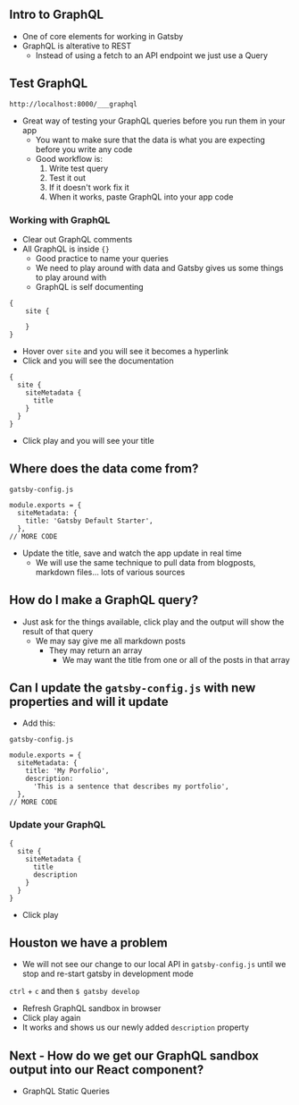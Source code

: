 ## Intro to GraphQL
* One of core elements for working in Gatsby
* GraphQL is alterative to REST
    - Instead of using a fetch to an API endpoint we just use a Query

## Test GraphQL
`http://localhost:8000/___graphql`

* Great way of testing your GraphQL queries before you run them in your app
    - You want to make sure that the data is what you are expecting before you write any code
    - Good workflow is:
        1. Write test query
        2. Test it out
        3. If it doesn't work fix it
        4. When it works, paste GraphQL into your app code

### Working with GraphQL
* Clear out GraphQL comments
* All GraphQL is inside `{}`
    - Good practice to name your queries
    - We need to play around with data and Gatsby gives us some things to play around with
    - GraphQL is self documenting

```
{
    site {

    }
}
```

* Hover over `site` and you will see it becomes a hyperlink
* Click and you will see the documentation

```
{
  site {
    siteMetadata {
      title
    }
  }
}
```

* Click play and you will see your title

## Where does the data come from?
`gatsby-config.js`

```
module.exports = {
  siteMetadata: {
    title: 'Gatsby Default Starter',
  },
// MORE CODE
```

* Update the title, save and watch the app update in real time
    - We will use the same technique to pull data from blogposts, markdown files... lots of various sources

## How do I make a GraphQL query?
* Just ask for the things available, click play and the output will show the result of that query
    - We may say give me all markdown posts
        + They may return an array
            * We may want the title from one or all of the posts in that array

## Can I update the `gatsby-config.js` with new properties and will it update
* Add this:

`gatsby-config.js`

```
module.exports = {
  siteMetadata: {
    title: 'My Porfolio',
    description:
      'This is a sentence that describes my portfolio',
  },
// MORE CODE
```

### Update your GraphQL
```
{
  site {
    siteMetadata {
      title
      description
    }
  }
}
```

* Click play

## Houston we have a problem
* We will not see our change to our local API in `gatsby-config.js` until we stop and re-start gatsby in development mode

`ctrl` + `c` and then `$ gatsby develop`

* Refresh GraphQL sandbox in browser
* Click play again
* It works and shows us our newly added `description` property

## Next - How do we get our GraphQL sandbox output into our React component?
* GraphQL Static Queries
